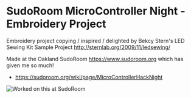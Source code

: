 # SudoRoom MicroController Night - Embroidery Project

Embroidery project copying / inspired / delighted by Bekcy Stern's LED Sewing Kit Sample Project http://sternlab.org/2009/11/ledsewing/

Made at the Oakland SudoRoom https://www.sudoroom.org which has given me so much! 


* https://sudoroom.org/wiki/page/MicroControllerHackNight

![Worked on this at SudoRoom](https://raw.github.com/sudoroom/ArduinoWearables/master/images/sudoRoomLilypad.jpg)
